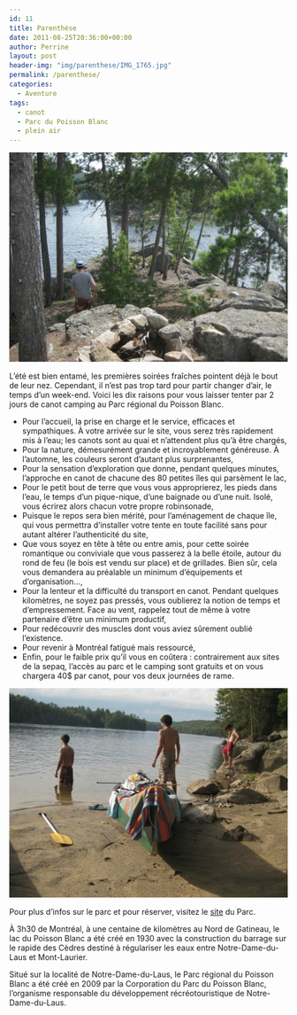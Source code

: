 ```yaml
---
id: 11
title: Parenthèse
date: 2011-08-25T20:36:00+00:00
author: Perrine
layout: post
header-img: "img/parenthese/IMG_1765.jpg"
permalink: /parenthese/
categories:
  - Aventure
tags:
  - canot
  - Parc du Poisson Blanc
  - plein air
---
```

<img title="Parc du poisson Blanc" src="/img/parenthese/IMG_1765.jpg" alt="Parc du poisson Blanc" />

L&rsquo;été est bien entamé, les premières soirées fraîches pointent déjà le bout de leur nez. Cependant, il n&rsquo;est pas trop tard pour partir changer d&rsquo;air, le temps d&rsquo;un week-end. Voici les dix raisons pour vous laisser tenter par 2 jours de canot camping au Parc régional du Poisson Blanc.<!--more-->

  * Pour l&rsquo;accueil, la prise en charge et le service, efficaces et sympathiques. À votre arrivée sur le site, vous serez très rapidement mis à l&rsquo;eau; les canots sont au quai et n&rsquo;attendent plus qu&rsquo;à être chargés,
  * Pour la nature, démesurément grande et incroyablement généreuse. À l&rsquo;automne, les couleurs seront d&rsquo;autant plus surprenantes,
  * Pour la sensation d&rsquo;exploration que donne, pendant quelques minutes, l&rsquo;approche en canot de chacune des 80 petites îles qui parsèment le lac,
  * Pour le petit bout de terre que vous vous approprierez, les pieds dans l&rsquo;eau, le temps d&rsquo;un pique-nique, d&rsquo;une baignade ou d&rsquo;une nuit. Isolé, vous écrirez alors chacun votre propre robinsonade,
  * Puisque le repos sera bien mérité, pour l&rsquo;aménagement de chaque île, qui vous permettra d&rsquo;installer votre tente en toute facilité sans pour autant altérer l&rsquo;authenticité du site,
  * Que vous soyez en tête à tête ou entre amis, pour cette soirée romantique ou conviviale que vous passerez à la belle étoile, autour du rond de feu (le bois est vendu sur place) et de grillades. Bien sûr, cela vous demandera au préalable un minimum d&rsquo;équipements et d&rsquo;organisation&#8230;,
  * Pour la lenteur et la difficulté du transport en canot. Pendant quelques kilomètres, ne soyez pas pressés, vous oublierez la notion de temps et d&rsquo;empressement. Face au vent, rappelez tout de même à votre partenaire d&rsquo;être un minimum productif,
  * Pour redécouvrir des muscles dont vous aviez sûrement oublié l&rsquo;existence.
  * Pour revenir à Montréal fatigué mais ressourcé,
  * Enfin, pour le faible prix qu&rsquo;il vous en coûtera : contrairement aux sites de la sepaq, l&rsquo;accès au parc et le camping sont gratuits et on vous chargera 40$ par canot, pour vos deux journées de rame.

<img title="Parc du poisson Blanc" src="/img/parenthese/IMG_1783.jpg" alt="Parc du poisson Blanc" />

Pour plus d&rsquo;infos sur le parc et pour réserver, visitez le <a href="http://www.parcdupoissonblanc.com/">site</a> du Parc.

À 3h30 de Montréal, à une centaine de kilomètres au Nord de Gatineau, le lac du Poisson Blanc a été créé en 1930 avec la construction du barrage sur le rapide des Cèdres destiné à régulariser les eaux entre Notre-Dame-du-Laus et Mont-Laurier.

Situé sur la localité de Notre-Dame-du-Laus, le Parc régional du Poisson Blanc a été créé en 2009 par la Corporation du Parc du Poisson Blanc, l’organisme responsable du développement récréotouristique de Notre-Dame-du-Laus.
